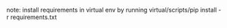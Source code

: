 note: install requirements in virtual env by running 
virtual/scripts/pip install -r requirements.txt